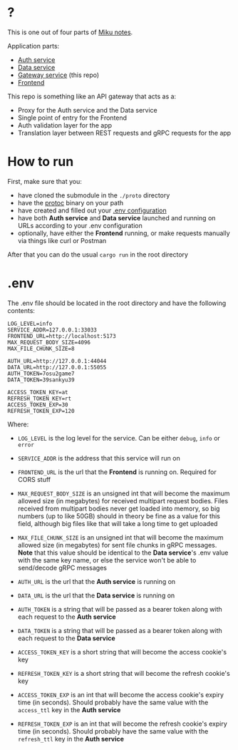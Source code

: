 # ?

This is one out of four parts of [Miku notes]().

Application parts:
- [Auth service](https://github.com/kuromii5/sso-auth)
- [Data service](https://github.com/kutoru/miku-notes-data)
- [Gateway service](https://github.com/kutoru/miku-notes-gateway) (this repo)
- [Frontend](https://github.com/kinokorain/Miku-notes-frontend)

This repo is something like an API gateway that acts as a:
- Proxy for the Auth service and the Data service
- Single point of entry for the Frontend
- Auth validation layer for the app
- Translation layer between REST requests and gRPC requests for the app

# How to run

First, make sure that you:
- have cloned the submodule in the `./proto` directory
- have the [protoc](https://grpc.io/docs/protoc-installation) binary on your path
- have created and filled out your [.env configuration](#env)
- have both **Auth service** and **Data service** launched and running on URLs according to your .env configuration
- optionally, have either the **Frontend** running, or make requests manually via things like curl or Postman

After that you can do the usual `cargo run` in the root directory

# .env

The .env file should be located in the root directory and have the following contents:
```
LOG_LEVEL=info
SERVICE_ADDR=127.0.0.1:33033
FRONTEND_URL=http://localhost:5173
MAX_REQUEST_BODY_SIZE=4096
MAX_FILE_CHUNK_SIZE=8

AUTH_URL=http://127.0.0.1:44044
DATA_URL=http://127.0.0.1:55055
AUTH_TOKEN=7osu2game7
DATA_TOKEN=39sankyu39

ACCESS_TOKEN_KEY=at
REFRESH_TOKEN_KEY=rt
ACCESS_TOKEN_EXP=30
REFRESH_TOKEN_EXP=120
```
Where:
- `LOG_LEVEL` is the log level for the service. Can be either `debug`, `info` or `error`
- `SERVICE_ADDR` is the address that this service will run on
- `FRONTEND_URL` is the url that the **Frontend** is running on. Required for CORS stuff
- `MAX_REQUEST_BODY_SIZE` is an unsigned int that will become the maximum allowed size (in megabytes) for received multipart request bodies. Files received from multipart bodies never get loaded into memory, so big numbers (up to like 50GB) should in theory be fine as a value for this field, although big files like that will take a long time to get uploaded
- `MAX_FILE_CHUNK_SIZE` is an unsigned int that will become the maximum allowed size (in megabytes) for sent file chunks in gRPC messages. **Note** that this value should be identical to the **Data service**'s .env value with the same key name, or else the service won't be able to send/decode gRPC messages

- `AUTH_URL` is the url that the **Auth service** is running on
- `DATA_URL` is the url that the **Data service** is running on
- `AUTH_TOKEN` is a string that will be passed as a bearer token along with each request to the **Auth service**
- `DATA_TOKEN` is a string that will be passed as a bearer token along with each request to the **Data service**

- `ACCESS_TOKEN_KEY` is a short string that will become the access cookie's key 
- `REFRESH_TOKEN_KEY` is a short string that will become the refresh cookie's key 
- `ACCESS_TOKEN_EXP` is an int that will become the access cookie's expiry time (in seconds). Should probably have the same value with the `access_ttl` key in the **Auth service**
- `REFRESH_TOKEN_EXP` is an int that will become the refresh cookie's expiry time (in seconds). Should probably have the same value with the `refresh_ttl` key in the **Auth service**
